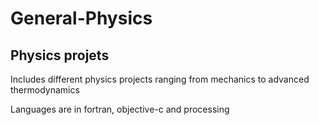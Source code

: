 # General-Physics

## Physics projets

Includes different physics projects ranging from mechanics to advanced thermodynamics

Languages are in fortran,  objective-c and processing
